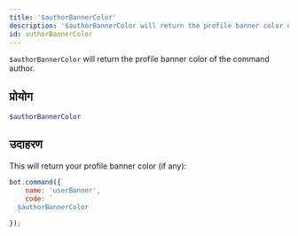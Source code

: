 ```yaml
---
title: '$authorBannerColor'
description: '$authorBannerColor will return the profile banner color of the command author.'
id: authorBannerColor
---
```


`$authorBannerColor` will return the profile banner color of the command author.

## प्रोयोग

```php
$authorBannerColor
```

## उदाहरण

This will return your profile banner color (if any):

```javascript
bot.command({
    name: 'userBanner',
    code: `
  $authorBannerColor
  `
});
```
